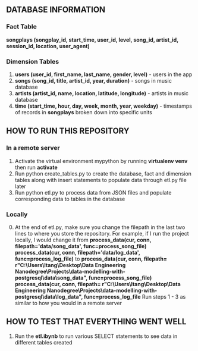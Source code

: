 ## DATABASE INFORMATION
### **Fact Table**
**songplays (songplay_id, start_time, user_id, level, song_id, artist_id, session_id, location, user_agent)** 
### **Dimension Tables**
1. **users (user_id, first_name, last_name, gender, level)** - users in the app
2. **songs (song_id, title, artist_id, year, duration)** - songs in music database
3. **artists (artist_id, name, location, latitude, longitude)** - artists in music database
4. **time (start_time, hour, day, week, month, year, weekday)** - timestamps of records in **songplays** broken down into specific units

## HOW TO RUN THIS REPOSITORY 
### **In a remote server**
1. Activate the virtual environment mypython by running **virtualenv venv** then run **activate**
2. Run python create_tables.py to create the database, fact and dimension tables along with insert statements to populate data through etl.py file later
3. Run python etl.py to process data from JSON files and populate corresponding data to tables in the database
### **Locally**
0. At the end of etl.py, make sure you change the filepath in the last two lines to where you store the repository. 
For example, if I run the project locally, I would change it 
from
**process_data(cur, conn, filepath='data/song_data', func=process_song_file)**
**process_data(cur, conn, filepath='data/log_data', func=process_log_file)**
to
**process_data(cur, conn, filepath= r"C:\Users\ltang\Desktop\Data Engineering Nanodegree\Projects\data-modelling-with-postgresql\data\song_data", func=process_song_file)**
**process_data(cur, conn, filepath= r"C:\Users\ltang\Desktop\Data Engineering Nanodegree\Projects\data-modelling-with-postgresql\data\log_data", func=process_log_file**
Run steps 1 - 3 as similar to how you would in a remote server
## HOW TO TEST THAT EVERYTHING WENT WELL
1. Run the **etl.ibynb** to run various SELECT statements to see data in different tables created
